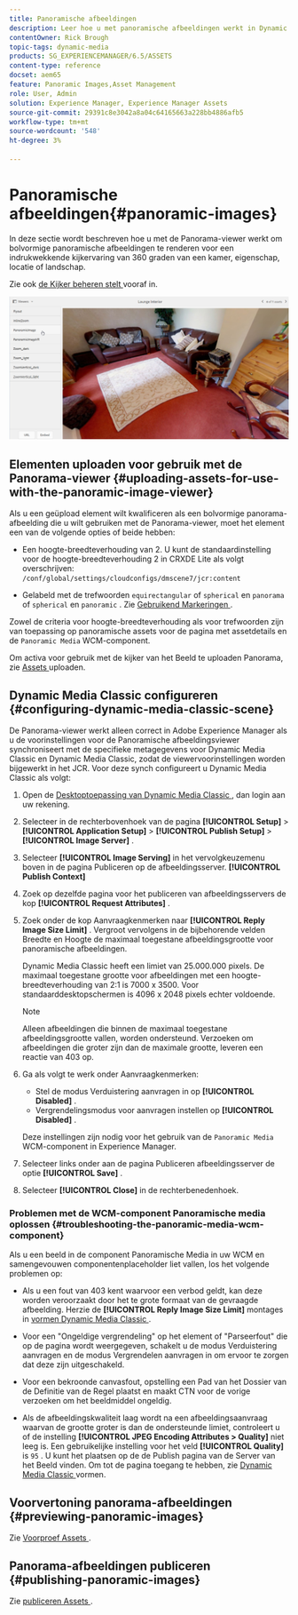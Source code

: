 ```yaml
---
title: Panoramische afbeeldingen
description: Leer hoe u met panoramische afbeeldingen werkt in Dynamic Media.
contentOwner: Rick Brough
topic-tags: dynamic-media
products: SG_EXPERIENCEMANAGER/6.5/ASSETS
content-type: reference
docset: aem65
feature: Panoramic Images,Asset Management
role: User, Admin
solution: Experience Manager, Experience Manager Assets
source-git-commit: 29391c8e3042a8a04c64165663a228bb4886afb5
workflow-type: tm+mt
source-wordcount: '548'
ht-degree: 3%

---
```


# Panoramische afbeeldingen{#panoramic-images}

In deze sectie wordt beschreven hoe u met de Panorama-viewer werkt om bolvormige panoramische afbeeldingen te renderen voor een indrukwekkende kijkervaring van 360 graden van een kamer, eigenschap, locatie of landschap.

Zie ook [ de Kijker beheren stelt ](/help/assets/managing-viewer-presets.md) vooraf in.

![ panoramisch-image2 ](assets/panoramic-image2.png)

## Elementen uploaden voor gebruik met de Panorama-viewer {#uploading-assets-for-use-with-the-panoramic-image-viewer}

Als u een geüpload element wilt kwalificeren als een bolvormige panorama-afbeelding die u wilt gebruiken met de Panorama-viewer, moet het element een van de volgende opties of beide hebben:

* Een hoogte-breedteverhouding van 2.
U kunt de standaardinstelling voor de hoogte-breedteverhouding 2 in CRXDE Lite als volgt overschrijven:
  `/conf/global/settings/cloudconfigs/dmscene7/jcr:content`

* Gelabeld met de trefwoorden `equirectangular` of `spherical` en `panorama` of `spherical` en `panoramic` . Zie [ Gebruikend Markeringen ](/help/sites-authoring/tags.md).

Zowel de criteria voor hoogte-breedteverhouding als voor trefwoorden zijn van toepassing op panoramische assets voor de pagina met assetdetails en de `Panoramic Media` WCM-component.

Om activa voor gebruik met de kijker van het Beeld te uploaden Panorama, zie [ Assets ](/help/assets/manage-assets.md#uploading-assets) uploaden.

## Dynamic Media Classic configureren {#configuring-dynamic-media-classic-scene}

De Panorama-viewer werkt alleen correct in Adobe Experience Manager als u de voorinstellingen voor de Panoramische afbeeldingsviewer synchroniseert met de specifieke metagegevens voor Dynamic Media Classic en Dynamic Media Classic, zodat de viewervoorinstellingen worden bijgewerkt in het JCR. Voor deze synch configureert u Dynamic Media Classic als volgt:

1. Open de [ Desktoptoepassing van Dynamic Media Classic ](https://experienceleague.adobe.com/docs/dynamic-media-classic/using/getting-started/signing-out.html#getting-started), dan login aan uw rekening.

1. Selecteer in de rechterbovenhoek van de pagina **[!UICONTROL Setup]** > **[!UICONTROL Application Setup]** > **[!UICONTROL Publish Setup]** > **[!UICONTROL Image Server]** .
1. Selecteer **[!UICONTROL Image Serving]** in het vervolgkeuzemenu boven in de pagina Publiceren op de afbeeldingsserver. **[!UICONTROL Publish Context]**

1. Zoek op dezelfde pagina voor het publiceren van afbeeldingsservers de kop **[!UICONTROL Request Attributes]** .
1. Zoek onder de kop Aanvraagkenmerken naar **[!UICONTROL Reply Image Size Limit]** . Vergroot vervolgens in de bijbehorende velden Breedte en Hoogte de maximaal toegestane afbeeldingsgrootte voor panoramische afbeeldingen.

   Dynamic Media Classic heeft een limiet van 25.000.000 pixels. De maximaal toegestane grootte voor afbeeldingen met een hoogte-breedteverhouding van 2:1 is 7000 x 3500. Voor standaarddesktopschermen is 4096 x 2048 pixels echter voldoende.

   >[!NOTE]
   >
   >Alleen afbeeldingen die binnen de maximaal toegestane afbeeldingsgrootte vallen, worden ondersteund. Verzoeken om afbeeldingen die groter zijn dan de maximale grootte, leveren een reactie van 403 op.

1. Ga als volgt te werk onder Aanvraagkenmerken:

   * Stel de modus Verduistering aanvragen in op **[!UICONTROL Disabled]** .
   * Vergrendelingsmodus voor aanvragen instellen op **[!UICONTROL Disabled]** .

   Deze instellingen zijn nodig voor het gebruik van de `Panoramic Media` WCM-component in Experience Manager.

1. Selecteer links onder aan de pagina Publiceren afbeeldingsserver de optie **[!UICONTROL Save]** .

1. Selecteer **[!UICONTROL Close]** in de rechterbenedenhoek.

### Problemen met de WCM-component Panoramische media oplossen {#troubleshooting-the-panoramic-media-wcm-component}

Als u een beeld in de component Panoramische Media in uw WCM en samengevouwen componentenplaceholder liet vallen, los het volgende problemen op:

* Als u een fout van 403 kent waarvoor een verbod geldt, kan deze worden veroorzaakt door het te grote formaat van de gevraagde afbeelding. Herzie de **[!UICONTROL Reply Image Size Limit]** montages in [ vormen Dynamic Media Classic ](/help/assets/panoramic-images.md#configuring-dynamic-media-classic-scene).

* Voor een &quot;Ongeldige vergrendeling&quot; op het element of &quot;Parseerfout&quot; die op de pagina wordt weergegeven, schakelt u de modus Verduistering aanvragen en de modus Vergrendelen aanvragen in om ervoor te zorgen dat deze zijn uitgeschakeld.
* Voor een bekroonde canvasfout, opstelling een Pad van het Dossier van de Definitie van de Regel plaatst en maakt CTN voor de vorige verzoeken om het beeldmiddel ongeldig.
* Als de afbeeldingskwaliteit laag wordt na een afbeeldingsaanvraag waarvan de grootte groter is dan de ondersteunde limiet, controleert u of de instelling **[!UICONTROL JPEG Encoding Attributes > Quality]** niet leeg is. Een gebruikelijke instelling voor het veld **[!UICONTROL Quality]** is `95` . U kunt het plaatsen op de de Publish pagina van de Server van het Beeld vinden. Om tot de pagina toegang te hebben, zie [ Dynamic Media Classic ](/help/assets/panoramic-images.md#configuring-dynamic-media-classic-scene) vormen.

## Voorvertoning panorama-afbeeldingen {#previewing-panoramic-images}

Zie [ Voorproef Assets ](/help/assets/previewing-assets.md).

## Panorama-afbeeldingen publiceren {#publishing-panoramic-images}

Zie [ publiceren Assets ](/help/assets/publishing-dynamicmedia-assets.md).
